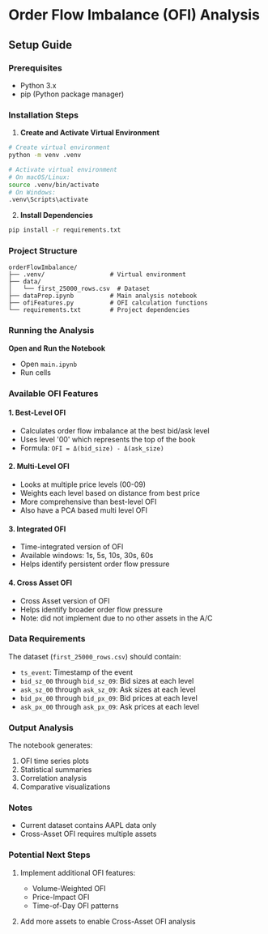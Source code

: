 # Order Flow Imbalance (OFI) Analysis

## Setup Guide

### Prerequisites
- Python 3.x
- pip (Python package manager)

### Installation Steps

1. **Create and Activate Virtual Environment**
```bash
# Create virtual environment
python -m venv .venv

# Activate virtual environment
# On macOS/Linux:
source .venv/bin/activate
# On Windows:
.venv\Scripts\activate
```

2. **Install Dependencies**
```bash
pip install -r requirements.txt
```

### Project Structure
```
orderFlowImbalance/
├── .venv/                  # Virtual environment
├── data/
│   └── first_25000_rows.csv  # Dataset
├── dataPrep.ipynb          # Main analysis notebook
├── ofiFeatures.py          # OFI calculation functions
└── requirements.txt        # Project dependencies
```

### Running the Analysis

**Open and Run the Notebook**
- Open `main.ipynb`
- Run cells

### Available OFI Features

#### 1. Best-Level OFI
- Calculates order flow imbalance at the best bid/ask level
- Uses level '00' which represents the top of the book
- Formula: `OFI = Δ(bid_size) - Δ(ask_size)`

#### 2. Multi-Level OFI
- Looks at multiple price levels (00-09)
- Weights each level based on distance from best price
- More comprehensive than best-level OFI
- Also have a PCA based multi level OFI

#### 3. Integrated OFI
- Time-integrated version of OFI
- Available windows: 1s, 5s, 10s, 30s, 60s
- Helps identify persistent order flow pressure

#### 4. Cross Asset OFI
- Cross Asset version of OFI
- Helps identify broader order flow pressure
- Note: did not implement due to no other assets in the A/C

### Data Requirements
The dataset (`first_25000_rows.csv`) should contain:
- `ts_event`: Timestamp of the event
- `bid_sz_00` through `bid_sz_09`: Bid sizes at each level
- `ask_sz_00` through `ask_sz_09`: Ask sizes at each level
- `bid_px_00` through `bid_px_09`: Bid prices at each level
- `ask_px_00` through `ask_px_09`: Ask prices at each level

### Output Analysis
The notebook generates:
1. OFI time series plots
2. Statistical summaries
3. Correlation analysis
4. Comparative visualizations

### Notes
- Current dataset contains AAPL data only
- Cross-Asset OFI requires multiple assets

### Potential Next Steps
1. Implement additional OFI features:
   - Volume-Weighted OFI
   - Price-Impact OFI
   - Time-of-Day OFI patterns

2. Add more assets to enable Cross-Asset OFI analysis


